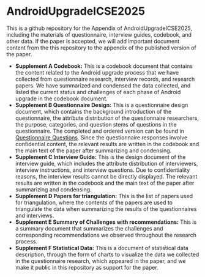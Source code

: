 # AndroidUpgradeICSE2025
This is a github repository for the Appendix of AndroidUpgradeICSE2025, including the materials of questionnaire, interview guides, codebook, and other data. If the paper is accepted, we will add important document content from the this repository to the appendix of the published version of the paper.
- **Supplement A Codebook:** This is a codebook document that contains the content related to the Android upgrade process that we have collected from questionnaire research, interview records, and research papers. We have summarized and condensed the data collected, and listed the current status and challenges of each phase of Android upgrade in the codebook document.
- **Supplement B Questionnaire Design:** This is a questionnaire design document, which contains the background introduction of the questionnaire, the attribute distribution of the questionnaire researchers, the purpose, categories, and question stems of questions in the questionnaire. The completed and ordered version can be found in [Questionnaire Questions](./Questionnaire%20Questions.md). Since the questionnaire responses involve confidential content, the relevant results are written in the codebook and the main text of the paper after summarizing and condensing.
- **Supplement C Interview Guide:** This is the design document of the interview guide, which includes the attribute distribution of interviewers, interview instructions, and interview questions. Due to confidentiality reasons, the interview results cannot be directly displayed. The relevant results are written in the codebook and the main text of the paper after summarizing and condensing.
- **Supplement D Papers for triangulation:** This is the list of papers used for triangulation, where the contents of the papers are used to triangulate the data when summarizing the results of the questionnaires and interviews.
- **Supplement E Summary of Challenges with recommendations:** This is a summary document that summarizes the challenges and corresponding recommendations we observed throughout the research process.
- **Supplement F Statistical Data:** This is a document of statistical data description, through the form of charts to visualize the data we collected in the questionnaire research, which appeared in the paper, and we make it public in this repository as support for the paper.
